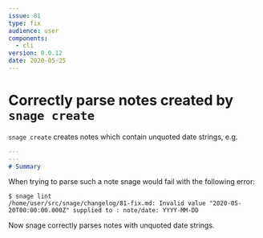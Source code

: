 ```yaml
---
issue: 81
type: fix
audience: user
components:
  - cli
version: 0.0.12
date: 2020-05-25
---
```


# Correctly parse notes created by `snage create`

`snage create` creates notes which contain unquoted date strings, e.g.

```markdown
---
---
# Summary
```

When trying to parse such a note snage would fail with the following error:
```
$ snage lint
/home/user/src/snage/changelog/81-fix.md: Invalid value "2020-05-20T00:00:00.000Z" supplied to : note/date: YYYY-MM-DD
```

Now snage correctly parses notes with unquoted date strings.
